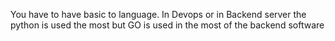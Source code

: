 You have to have basic to language. In Devops or in Backend server the python is used the most but GO is used in the most of the backend software 
